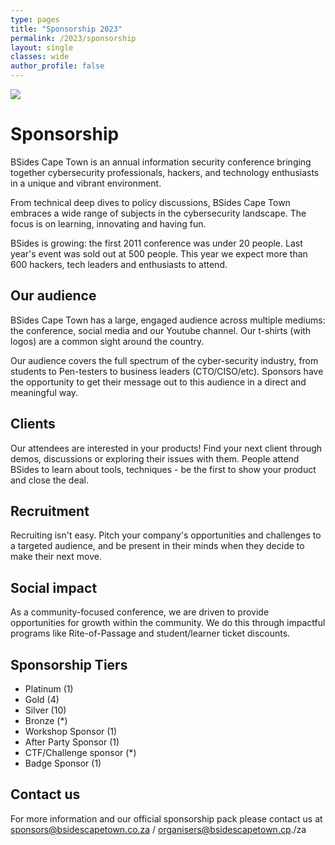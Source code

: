 ```yaml
---
type: pages
title: "Sponsorship 2023"
permalink: /2023/sponsorship
layout: single
classes: wide
author_profile: false
---
```


<!--
<img src="https://bsidescapetown.co.za/assets/images/sponsorship/banners.png" width="450" height="450" controls><img src="https://bsidescapetown.co.za/assets/images/sponsorship/shirt.png" width="450" height="450" controls> -->
 
<!--
![Banners](https://bsidescapetown.co.za/assets/images/sponsorship/banners.png)![Sponsors-shirt](https://bsidescapetown.co.za/assets/images/sponsorship/shirt.png) -->

<img src="https://bsidescapetown.co.za/assets/images/sponsorship/sponosor_banner.png">

# Sponsorship 

BSides Cape Town is an annual information security conference bringing together cybersecurity professionals, hackers, and technology enthusiasts in a unique and vibrant environment. 

From technical deep dives to policy discussions, BSides Cape Town embraces a wide range of subjects in the cybersecurity landscape. The focus is on learning, innovating and having fun.

BSides is growing: the first 2011 conference was under 20 people. Last year's event was sold out at 500 people. This year we expect more than 600 hackers, tech leaders and enthusiasts to attend.

## Our audience
BSides Cape Town has a large, engaged audience across multiple mediums: the conference, social media and  our Youtube channel. Our t-shirts (with logos) are a common sight around the country.

Our audience covers the full spectrum of the cyber-security industry, from students to Pen-testers to business leaders (CTO/CISO/etc). Sponsors have the opportunity to get their message out to this audience in a direct and meaningful way.

## Clients
Our attendees are interested in your products! Find your next client through demos, discussions or exploring their issues with them. People attend BSides to learn about tools, techniques - be the first to show your product and close the deal.

## Recruitment
Recruiting isn't easy. Pitch your company's opportunities and challenges to a targeted audience, and be present in their minds when they decide to make their next move.

## Social impact
As a community-focused conference, we are driven to provide opportunities for growth within the community. We do this through impactful programs like Rite-of-Passage and student/learner ticket discounts.


## Sponsorship Tiers
* Platinum (1)
* Gold (4)
* Silver (10)
* Bronze (*)
* Workshop Sponsor (1)
* After Party Sponsor (1)
* CTF/Challenge sponsor (*)
* Badge Sponsor (1)

## Contact us
For more information and our official sponsorship pack please contact us at sponsors@bsidescapetown.co.za / organisers@bsidescapetown.cp./za